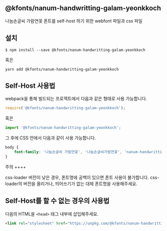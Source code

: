 
@kfonts/nanum-handwritting-galam-yeonkkoch
---------------------

나눔손글씨 가람연꽃 폰트를 self-host 하기 위한 webfont 파일과 css 파일

설치
----

```
$ npm install --save @kfonts/nanum-handwritting-galam-yeonkkoch
```

혹은

```
yarn add @kfonts/nanum-handwritting-galam-yeonkkoch
```

Self-Host 사용법
---------------

webpack을 통해 빌드되는 프로젝트에서 다음과 같은 형태로 사용 가능합니다.

```js
require('@kfonts/nanum-handwritting-galam-yeonkkoch');
```

혹은

```js
import '@kfonts/nanum-handwritting-galam-yeonkkoch';
```

그 후에 CSS 안에서 다음과 같이 사용 가능합니다.

```css
body {
    font-family: '나눔손글씨 가람연꽃', '나눔손글씨가람연꽃', 'nanum-handwritting-galam-yeonkkoch';
}
```

주의
++++

css-loader 버전이 낮은 경우, 폰트명에 공백이 있으면 폰트 사용이 불가합니다.
css-loader의 버전을 올리거나, 띄어쓰기가 없는 대체 폰트명을 사용해주세요.

Self-Host를 할 수 없는 경우의 사용법
--------------------------------

다음의 HTML을 `<head>` 태그 내부에 삽입해주세요.

```html
<link rel="stylesheet" href="https://unpkg.com/@kfonts/nanum-handwritting-galam-yeonkkoch/index.css" />
```


